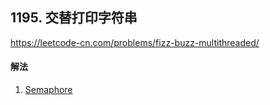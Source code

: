 ## 1195. 交替打印字符串

https://leetcode-cn.com/problems/fizz-buzz-multithreaded/


#### 解法  

1. [Semaphore](_1/FizzBuzz.java)

